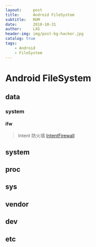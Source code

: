 ```yaml
---
layout:     post
title:      Android FileSystem
subtitle:   ROM
date:       2018-10-31
author:     LXG
header-img: img/post-bg-hacker.jpg
catalog: true
tags:
    - Android
    - FileSystem
---
```


# Android FileSystem

## data

### system

#### ifw

> Intent 防火墙
    [IntentFirewall](http://androidxref.com/7.1.2_r36/xref/frameworks/base/services/core/java/com/android/server/firewall/IntentFirewall.java)
    

## system

## proc

## sys

## vendor

## dev

## etc







